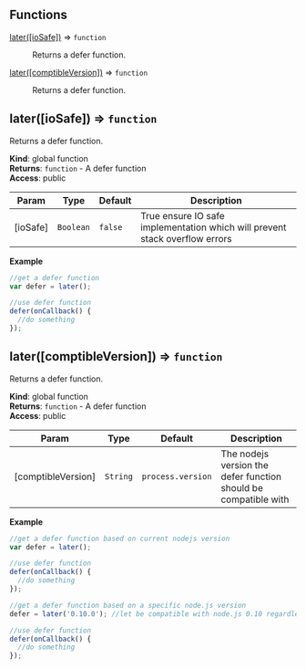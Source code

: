 ## Functions

<dl>
<dt><a href="#later">later([ioSafe])</a> ⇒ <code>function</code></dt>
<dd><p>Returns a defer function.</p>
</dd>
<dt><a href="#later">later([comptibleVersion])</a> ⇒ <code>function</code></dt>
<dd><p>Returns a defer function.</p>
</dd>
</dl>

<a name="later"></a>

## later([ioSafe]) ⇒ <code>function</code>
Returns a defer function.

**Kind**: global function  
**Returns**: <code>function</code> - A defer function  
**Access**: public  

| Param | Type | Default | Description |
| --- | --- | --- | --- |
| [ioSafe] | <code>Boolean</code> | <code>false</code> | True ensure IO safe implementation which will prevent stack overflow errors |

**Example**  
```js
//get a defer function
var defer = later();

//use defer function
defer(onCallback() {
  //do something
});
```
<a name="later"></a>

## later([comptibleVersion]) ⇒ <code>function</code>
Returns a defer function.

**Kind**: global function  
**Returns**: <code>function</code> - A defer function  
**Access**: public  

| Param | Type | Default | Description |
| --- | --- | --- | --- |
| [comptibleVersion] | <code>String</code> | <code>process.version</code> | The nodejs version the defer function should be compatible with |

**Example**  
```js
//get a defer function based on current nodejs version
var defer = later();

//use defer function
defer(onCallback() {
  //do something
});

//get a defer function based on a specific node.js version
defer = later('0.10.0'); //let be compatible with node.js 0.10 regardless of our current node.js runtime

//use defer function
defer(onCallback() {
  //do something
});
```
